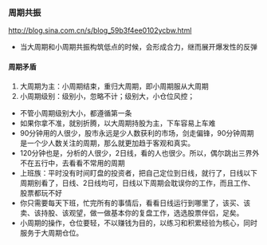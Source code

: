 ### 周期共振
http://blog.sina.com.cn/s/blog_59b3f4ee0102ycbw.html
- 当大周期和小周期共振构筑低点的时候，会形成合力，继而展开爆发性的反弹
#### 周期矛盾
1. 大周期为主：小周期结束，重归大周期，即小周期服从大周期
2. 小周期级别：级别小，忽略不计；级别大，小仓位风控；
- 不管小周期级别大小，都遵循第一条
- 如果你拿不准，就别折腾，以大周期持股为主，下车容易上车难
- 90分钟用的人很少，股市永远是少人数获利的市场，剑走偏锋，90分钟周期是一个少人数关注的周期，那么就更加趋于客观和真实。
- 120分钟也是，分析的人很少，2日线，看的人也很少。所以，偶尔跳出三界外不在五行中，去看看不常用的周期
- 上班族：平时没有时间盯盘的投资者，把自己定位到日线，就行了，日线以下周期别看了，日线、2日线均可，日线以下周期会耽误你的工作，而且工作、股票都玩不好
- 你只需要每天下班，忙完所有的事情后，看看日线运行到哪里了，该买、该卖、该持股、该观望，做一做基本你的复盘工作，选选股票伴侣，足矣。
- 小周期的操作，仓位要轻，不以赚钱为目的，以练习和积累经验为核心，同时服务于大周期仓位。